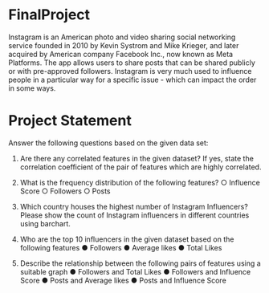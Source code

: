 # FinalProject

Instagram is an American photo and video sharing social networking service founded in 2010 by
Kevin Systrom and Mike Krieger, and later acquired by American company Facebook Inc., now
known as Meta Platforms. The app allows users to share posts that can be shared publicly or
with pre-approved followers.
Instagram is very much used to influence people in a particular way for a specific issue - which
can impact the order in some ways. 

# Project Statement

Answer the following questions based on the given data set:
1. Are there any correlated features in the given dataset? If yes, state the correlation
coefficient of the pair of features which are highly correlated.
2. What is the frequency distribution of the following features?
○ Influence Score
○ Followers
○ Posts

3. Which country houses the highest number of Instagram Influencers? Please show the
count of Instagram influencers in different countries using barchart.
4. Who are the top 10 influencers in the given dataset based on the following features
● Followers
● Average likes
● Total Likes
5. Describe the relationship between the following pairs of features using a suitable graph
● Followers and Total Likes
● Followers and Influence Score
● Posts and Average likes
● Posts and Influence Score
